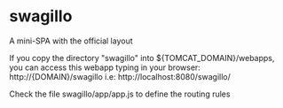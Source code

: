 # swagillo
A mini-SPA with the official layout

If you copy the directory "swagillo" into ${TOMCAT_DOMAIN}/webapps,
you can access this webapp typing in your browser: http://{DOMAIN}/swagillo
i.e: http://localhost:8080/swagillo/

Check the file swagillo/app/app.js to define the routing rules
